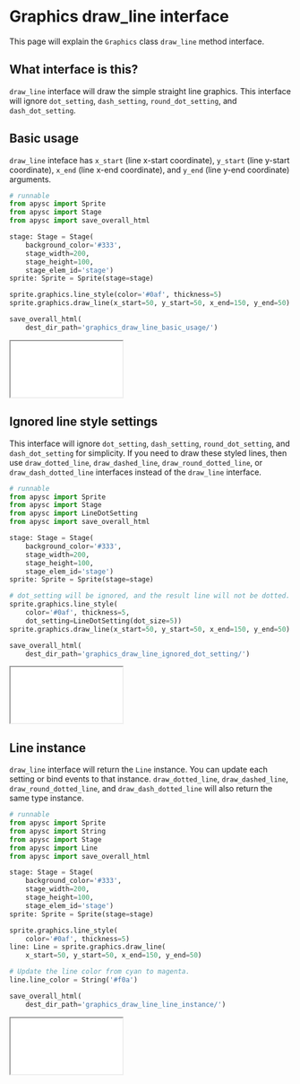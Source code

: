 # Graphics draw_line interface

This page will explain the `Graphics` class `draw_line` method interface.

## What interface is this?

`draw_line` interface will draw the simple straight line graphics. This interface will ignore `dot_setting`, `dash_setting`, `round_dot_setting`, and `dash_dot_setting`.

## Basic usage

`draw_line` inteface has `x_start` (line x-start coordinate), `y_start` (line y-start coordinate), `x_end` (line x-end coordinate), and `y_end` (line y-end coordinate) arguments.

```py
# runnable
from apysc import Sprite
from apysc import Stage
from apysc import save_overall_html

stage: Stage = Stage(
    background_color='#333',
    stage_width=200,
    stage_height=100,
    stage_elem_id='stage')
sprite: Sprite = Sprite(stage=stage)

sprite.graphics.line_style(color='#0af', thickness=5)
sprite.graphics.draw_line(x_start=50, y_start=50, x_end=150, y_end=50)

save_overall_html(
    dest_dir_path='graphics_draw_line_basic_usage/')
```

<iframe src="static/graphics_draw_line_basic_usage/index.html" width="200" height=100></iframe>

## Ignored line style settings

This interface will ignore `dot_setting`, `dash_setting`, `round_dot_setting`, and `dash_dot_setting` for simplicity. If you need to draw these styled lines, then use `draw_dotted_line`, `draw_dashed_line`, `draw_round_dotted_line`, or `draw_dash_dotted_line` interfaces instead of the `draw_line` interface.

```py
# runnable
from apysc import Sprite
from apysc import Stage
from apysc import LineDotSetting
from apysc import save_overall_html

stage: Stage = Stage(
    background_color='#333',
    stage_width=200,
    stage_height=100,
    stage_elem_id='stage')
sprite: Sprite = Sprite(stage=stage)

# dot_setting will be ignored, and the result line will not be dotted.
sprite.graphics.line_style(
    color='#0af', thickness=5,
    dot_setting=LineDotSetting(dot_size=5))
sprite.graphics.draw_line(x_start=50, y_start=50, x_end=150, y_end=50)

save_overall_html(
    dest_dir_path='graphics_draw_line_ignored_dot_setting/')
```

<iframe src="static/graphics_draw_line_ignored_dot_setting/index.html" width="200" height=100></iframe>

## Line instance

`draw_line` interface will return the `Line` instance. You can update each setting or bind events to that instance. `draw_dotted_line`, `draw_dashed_line`, `draw_round_dotted_line`, and `draw_dash_dotted_line` will also return the same type instance.

```py
# runnable
from apysc import Sprite
from apysc import String
from apysc import Stage
from apysc import Line
from apysc import save_overall_html

stage: Stage = Stage(
    background_color='#333',
    stage_width=200,
    stage_height=100,
    stage_elem_id='stage')
sprite: Sprite = Sprite(stage=stage)

sprite.graphics.line_style(
    color='#0af', thickness=5)
line: Line = sprite.graphics.draw_line(
    x_start=50, y_start=50, x_end=150, y_end=50)

# Update the line color from cyan to magenta.
line.line_color = String('#f0a')

save_overall_html(
    dest_dir_path='graphics_draw_line_line_instance/')
```

<iframe src="static/graphics_draw_line_line_instance/index.html" width="200" height=100></iframe>
